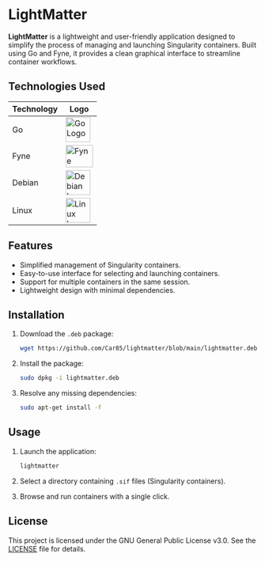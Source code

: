 # LightMatter

**LightMatter** is a lightweight and user-friendly application designed to simplify the process of managing and launching Singularity containers. Built using Go and Fyne, it provides a clean graphical interface to streamline container workflows.

## Technologies Used

| Technology | Logo |
|------------|------|
| Go         | <img src="https://cdn-images-1.medium.com/max/410/1*lgZkB5FIZEqR6v-h_ZpCNw.png" alt="Go Logo" width="50" /> |
| Fyne       | <img src="http://apps.fyne.io/assets/images/Fyne-Logo-Dark-p-800.png" alt="Fyne Logo" width="55" height="45" /> |
| Debian     | <img src="https://www.debian.org/logos/openlogo-nd.svg" alt="Debian Logo" width="50" /> |
| Linux      | <img src="https://upload.wikimedia.org/wikipedia/commons/a/af/Tux.png" alt="Linux Logo" width="50" /> |


## Features

- Simplified management of Singularity containers.
- Easy-to-use interface for selecting and launching containers.
- Support for multiple containers in the same session.
- Lightweight design with minimal dependencies.

## Installation

1. Download the `.deb` package:
   ```bash
   wget https://github.com/Car85/lightmatter/blob/main/lightmatter.deb

   ```

2. Install the package:
   ```bash
   sudo dpkg -i lightmatter.deb
   ```

3. Resolve any missing dependencies:
   ```bash
   sudo apt-get install -f
   ```

## Usage

1. Launch the application:
   ```bash
   lightmatter
   ```

2. Select a directory containing `.sif` files (Singularity containers).
3. Browse and run containers with a single click.

## License

This project is licensed under the GNU General Public License v3.0. See the [LICENSE](LICENSE) file for details.

